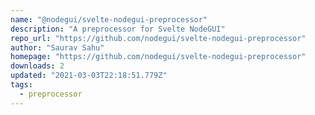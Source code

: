 ```yaml
---
name: "@nodegui/svelte-nodegui-preprocessor"
description: "A preprocessor for Svelte NodeGUI"
repo_url: "https://github.com/nodegui/svelte-nodegui-preprocessor"
author: "Saurav Sahu"
homepage: "https://github.com/nodegui/svelte-nodegui-preprocessor"
downloads: 2
updated: "2021-03-03T22:18:51.779Z"
tags: 
  - preprocessor
---
```

